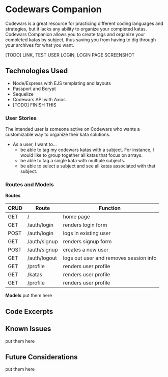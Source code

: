 # Codewars Companion

Codewars is a great resource for practicing different coding languages and strategies, but it lacks any ability to organize your completed katas. Codewars Companion allows you to create tags and organize your completed katas by subject, thus saving you from having to dig through your archives for what you want.

[TODO] LINK, TEST USER LOGIN, LOGIN PAGE SCREENSHOT

## Technologies Used

- Node/Express with EJS templating and layouts
- Passport and Bcrypt
- Sequelize
- Codewars API with Axios
- [TODO] FINISH THIS

### User Stories

The intended user is someone active on Codewars who wants a customizable way to organize their kata solutions.

- As a user, I want to...
  - be able to tag my codewars katas with a subject. For instance, I would like to group together all katas that focus on arrays.
  - be able to tag a single kata with multiple subjects.
  - be able to select a subject and see all katas associated with that subject.

### Routes and Models

**Routes**

| CRUD | Route        | Function                               |
| ---- | ------------ | -------------------------------------- |
| GET  | /            | home page                              |
| GET  | /auth/login  | renders login form                     |
| POST | /auth/login  | logs in existing user                  |
| GET  | /auth/signup | renders signup form                    |
| POST | /auth/signup | creates a new user                     |
| GET  | /auth/logout | logs out user and removes session info |
| GET  | /profile     | renders user profile                   |
| GET  | /katas       | renders user profile                   |
| GET  | /profile     | renders user profile                   |

**Models**
put them here

## Code Excerpts

## Known Issues

put them here

## Future Considerations

put them here
